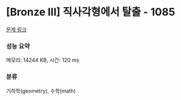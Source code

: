 # [Bronze III] 직사각형에서 탈출 - 1085 

[문제 링크](https://www.acmicpc.net/problem/1085) 

### 성능 요약

메모리: 14244 KB, 시간: 120 ms

### 분류

기하학(geometry), 수학(math)

